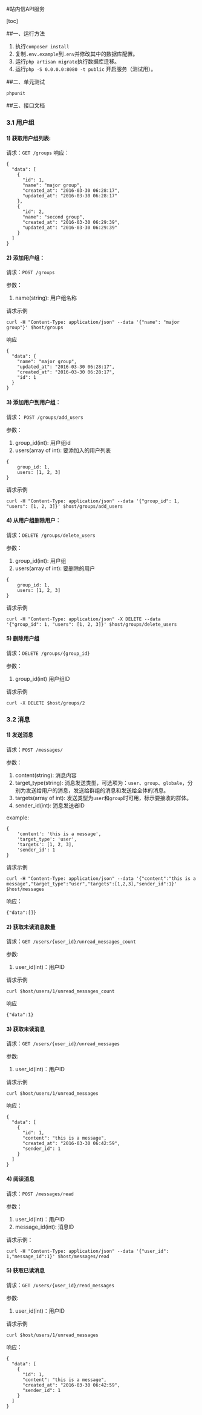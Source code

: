 #站内信API服务

[toc]

##一、运行方法
1. 执行`composer install`
2. 复制`.env.example`到`.env`并修改其中的数据库配置。
3. 运行`php artisan migrate`执行数据库迁移。
4. 运行`php -S 0.0.0.0:8080 -t public` 开启服务（测试用）。

##二、单元测试

```
phpunit
```

##三、接口文档

### 3.1 用户组

#### 1) 获取用户组列表:

请求：`GET /groups`
响应：

```
{
  "data": [
    {
      "id": 1,
      "name": "major group",
      "created_at": "2016-03-30 06:28:17",
      "updated_at": "2016-03-30 06:28:17"
    },
    {
      "id": 2,
      "name": "second group",
      "created_at": "2016-03-30 06:29:39",
      "updated_at": "2016-03-30 06:29:39"
    }
  ]
}
```

#### 2) 添加用户组：

请求：`POST /groups`

参数：

1. name(string): 用户组名称

请求示例

```
curl -H "Content-Type: application/json" --data '{"name": "major group"}' $host/groups
```

响应

```
{
  "data": {
    "name": "major group",
    "updated_at": "2016-03-30 06:28:17",
    "created_at": "2016-03-30 06:28:17",
    "id": 1
  }
}
```

#### 3) 添加用户到用户组：

请求： `POST /groups/add_users`

参数：

1. group_id(int): 用户组id
1. users(array of int): 要添加入的用户列表

```
{
	group_id: 1,
	users: [1, 2, 3]
}
```

请求示例

```
curl -H "Content-Type: application/json" --data '{"group_id": 1, "users": [1, 2, 3]}' $host/groups/add_users
```

#### 4) 从用户组删除用户：

请求：`DELETE /groups/delete_users`

参数：

1. group_id(int): 用户组
1. users(array of int): 要删除的用户

```
{
	group_id: 1,
	users: [1, 2, 3]
}
```

请求示例

```
curl -H "Content-Type: application/json" -X DELETE --data '{"group_id": 1, "users": [1, 2, 3]}' $host/groups/delete_users
```

#### 5) 删除用户组

请求：`DELETE /groups/{group_id}`

参数：

1. group_id(int) 用户组ID

请求示例

```
curl -X DELETE $host/groups/2
```

### 3.2 消息

#### 1) 发送消息

请求：`POST /messages/`

参数：

1. content(string): 消息内容
2. target_type(string): 消息发送类型，可选项为：`user`、`group`、`globale`，分别为发送给用户的消息，发送给群组的消息和发送给全体的消息。
3. targets(array of int): 发送类型为`user`和`group`时可用，标示要接收的群体。
4. sender_id(int): 消息发送者ID

example:

```
{
	'content': 'this is a message',
	'target_type': 'user',
	'targets': [1, 2, 3],
	'sender_id': 1
}
```

请求示例

```
curl -H "Content-Type: application/json" --data '{"content":"this is a message","target_type":"user","targets":[1,2,3],"sender_id":1}' $host/messages
```

响应：

```
{"data":[]}
```

#### 2) 获取未读消息数量

请求：`GET /users/{user_id}/unread_messages_count`

参数:

1. user_id(int)：用户ID

请求示例

```
curl $host/users/1/unread_messages_count
```

响应

```
{"data":1}
```

#### 3) 获取未读消息

请求：`GET /users/{user_id}/unread_messages`

参数:

1. user_id(int)：用户ID

请求示例

```
curl $host/users/1/unread_messages
```

响应：

```
{
  "data": [
    {
      "id": 1,
      "content": "this is a message",
      "created_at": "2016-03-30 06:42:59",
      "sender_id": 1
    }
  ]
}
```

#### 4) 阅读消息

请求：`POST /messages/read`

参数：

1. user_id(int)：用户ID
2. message_id(int): 消息ID

请求示例：

```
curl -H "Content-Type: application/json" --data '{"user_id": 1,"message_id":1}' $host/messages/read
```
#### 5) 获取已读消息

请求：`GET /users/{user_id}/read_messages`

参数:

1. user_id(int)：用户ID

请求示例

```
curl $host/users/1/unread_messages
```

响应：

```
{
  "data": [
    {
      "id": 1,
      "content": "this is a message",
      "created_at": "2016-03-30 06:42:59",
      "sender_id": 1
    }
  ]
}
```
